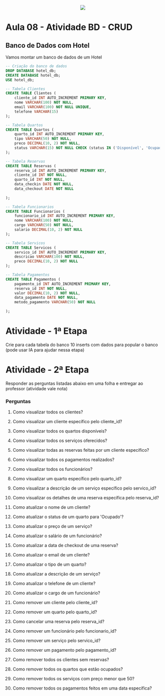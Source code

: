 <div align = "center">
  <img src = "https://github.com/user-attachments/assets/e5daad65-11d8-4d5d-b0d0-7621e5241ede">


</div>


# Aula 08 - Atividade BD - CRUD

## Banco de Dados com Hotel

Vamos montar um banco de dados de um Hotel

```sql
-- Criação do banco de dados
DROP DATABASE hotel_db;
CREATE DATABASE hotel_db;
USE hotel_db;

-- Tabela Clientes
CREATE TABLE Clientes (
    cliente_id INT AUTO_INCREMENT PRIMARY KEY,
    nome VARCHAR(100) NOT NULL,
    email VARCHAR(100) NOT NULL UNIQUE,
    telefone VARCHAR(15)
);

-- Tabela Quartos
CREATE TABLE Quartos (
    quarto_id INT AUTO_INCREMENT PRIMARY KEY,
    tipo VARCHAR(50) NOT NULL,
    preco DECIMAL(10, 2) NOT NULL,
    status VARCHAR(15) NOT NULL CHECK (status IN ('Disponível', 'Ocupado'))
);

-- Tabela Reservas
CREATE TABLE Reservas (
    reserva_id INT AUTO_INCREMENT PRIMARY KEY,
    cliente_id INT NOT NULL,
    quarto_id INT NOT NULL,
    data_checkin DATE NOT NULL,
    data_checkout DATE NOT NULL
    
);

-- Tabela Funcionarios
CREATE TABLE Funcionarios (
    funcionario_id INT AUTO_INCREMENT PRIMARY KEY,
    nome VARCHAR(100) NOT NULL,
    cargo VARCHAR(50) NOT NULL,
    salario DECIMAL(10, 2) NOT NULL
);

-- Tabela Servicos
CREATE TABLE Servicos (
    servico_id INT AUTO_INCREMENT PRIMARY KEY,
    descricao VARCHAR(100) NOT NULL,
    preco DECIMAL(10, 2) NOT NULL
);

-- Tabela Pagamentos
CREATE TABLE Pagamentos (
    pagamento_id INT AUTO_INCREMENT PRIMARY KEY,
    reserva_id INT NOT NULL,
    valor DECIMAL(10, 2) NOT NULL,
    data_pagamento DATE NOT NULL,
    metodo_pagamento VARCHAR(50) NOT NULL
    
);

```

# Atividade - 1ª Etapa

Crie para cada tabela do banco 10 inserts com dados para popular o banco (pode usar IA para ajudar nessa etapa)

# Atividade - 2ª Etapa

Responder as perguntas listadas abaixo em uma folha e entregar ao professor (atividade vale nota)

### Perguntas

1. Como visualizar todos os clientes?

2. Como visualizar um cliente específico pelo cliente_id?

3. Como visualizar todos os quartos disponíveis?

4. Como visualizar todos os serviços oferecidos?

5. Como visualizar todas as reservas feitas por um cliente específico?

6. Como visualizar todos os pagamentos realizados?

7. Como visualizar todos os funcionários?

8. Como visualizar um quarto específico pelo quarto_id?

9. Como visualizar a descrição de um serviço específico pelo servico_id?

10. Como visualizar os detalhes de uma reserva específica pelo reserva_id?

11. Como atualizar o nome de um cliente?

12. Como atualizar o status de um quarto para 'Ocupado'?

13. Como atualizar o preço de um serviço?

14. Como atualizar o salário de um funcionário?

15. Como atualizar a data de checkout de uma reserva?

16. Como atualizar o email de um cliente?

17. Como atualizar o tipo de um quarto?

18. Como atualizar a descrição de um serviço?

19. Como atualizar o telefone de um cliente?

20. Como atualizar o cargo de um funcionário?

21. Como remover um cliente pelo cliente_id?

22. Como remover um quarto pelo quarto_id?

23. Como cancelar uma reserva pelo reserva_id?

24. Como remover um funcionário pelo funcionario_id?

25. Como remover um serviço pelo servico_id?

26. Como remover um pagamento pelo pagamento_id?

27. Como remover todos os clientes sem reservas?

28. Como remover todos os quartos que estão ocupados?

29. Como remover todos os serviços com preço menor que 50?

30. Como remover todos os pagamentos feitos em uma data específica?


